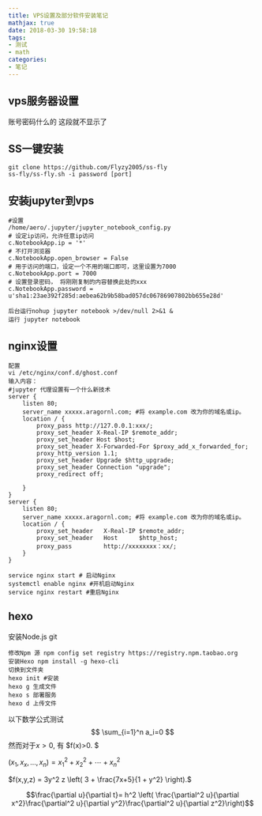 ```yaml
---
title: VPS设置及部分软件安装笔记
mathjax: true
date: 2018-03-30 19:58:18
tags:
- 测试
- math
categories:
- 笔记
---
```


## vps服务器设置
 账号密码什么的 这段就不显示了

## SS一键安装

```
git clone https://github.com/Flyzy2005/ss-fly
ss-fly/ss-fly.sh -i password [port]
```



## 安装jupyter到vps



```
#设置
/home/aero/.jupyter/jupyter_notebook_config.py
# 设定ip访问，允许任意ip访问
c.NotebookApp.ip = '*'
# 不打开浏览器
c.NotebookApp.open_browser = False
# 用于访问的端口，设定一个不用的端口即可，这里设置为7000
c.NotebookApp.port = 7000
# 设置登录密码， 将刚刚复制的内容替换此处的xxx
c.NotebookApp.password = u'sha1:23ae392f285d:aebea62b9b58bad057dc06786907802bb655e28d'

后台运行nohup jupyter notebook >/dev/null 2>&1 &
运行 jupyter notebook

```

## nginx设置

```
配置 
vi /etc/nginx/conf.d/ghost.conf
输入内容：
#jupyter 代理设置有一个什么新技术
server {  
    listen 80;
    server_name xxxxx.aragornl.com; #将 example.com 改为你的域名或ip。
    location / {
        proxy_pass http://127.0.0.1:xxx/;
        proxy_set_header X-Real-IP $remote_addr;
        proxy_set_header Host $host;
        proxy_set_header X-Forwarded-For $proxy_add_x_forwarded_for;
        proxy_http_version 1.1;
        proxy_set_header Upgrade $http_upgrade;
        proxy_set_header Connection "upgrade";
        proxy_redirect off;
        
    }
}
server {  
    listen 80;
    server_name xxxxx.aragornl.com; #将 example.com 改为你的域名或ip。
    location / {
        proxy_set_header   X-Real-IP $remote_addr;
        proxy_set_header   Host      $http_host;
        proxy_pass         http://xxxxxxxx：xx/;
    }
}

service nginx start # 启动Nginx  
systemctl enable nginx #开机启动Nginx
service nginx restart #重启Nginx

```

## hexo

安装Node.js git

```
修改Npm 源 npm config set registry https://registry.npm.taobao.org
安装Hexo npm install -g hexo-cli
切换到文件夹
hexo init #安装
hexo g 生成文件
hexo s 部署服务
hexo d 上传文件
```

以下数学公式测试
$$
\sum_{i=1}^n a_i=0
$$
然而对于$x>0,$ 有 $f(x)>0.  $

$(x_1,x_x,\ldots,x_n) = x_1^2 + x_2^2 + \cdots + x_n^2$

$f(x,y,z) = 3y^2 z \left( 3 + \frac{7x+5}{1 + y^2} \right).$



$$\frac{\partial u}{\partial t}= h^2 \left( \frac{\partial^2 u}{\partial x^2}\frac{\partial^2 u}{\partial y^2}\frac{\partial^2 u}{\partial z^2}\right)$$ 